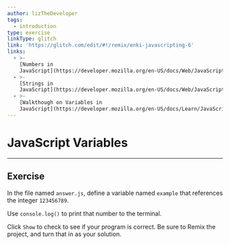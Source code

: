 ```yaml
---
author: lizTheDeveloper
tags:
  - introduction
type: exercise
linkType: glitch
link: 'https://glitch.com/edit/#!/remix/enki-javascripting-6'
links:
  - >-
    [Numbers in
    JavaScript](https://developer.mozilla.org/en-US/docs/Web/JavaScript/Reference/Global_Objects/Number){documentation}
  - >-
    [Strings in
    JavaScript](https://developer.mozilla.org/en-US/docs/Web/JavaScript/Reference/Global_Objects/String){documentation}
  - >-
    [Walkthough on Variables in
    JavaScript](https://developer.mozilla.org/en-US/docs/Learn/JavaScript/First_steps/Variables){walkthrough}
---
```


# JavaScript Variables


---

## Exercise

In the file named `answer.js`, define a variable named `example` that references the integer `123456789`.

Use `console.log()` to print that number to the terminal.

Click `Show` to check to see if your program is correct.
Be sure to Remix the project, and turn that in as your solution.
 

